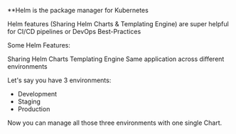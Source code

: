 **Helm is the package manager for Kubernetes

Helm features (Sharing Helm Charts & Templating Engine) are super helpful for CI/CD pipelines or DevOps Best-Practices

Some Helm Features:

Sharing Helm Charts
Templating Engine
Same application across different environments

Let's say you have 3 environments:

- Development
- Staging
- Production

Now you can manage all those three environments with one single Chart.




